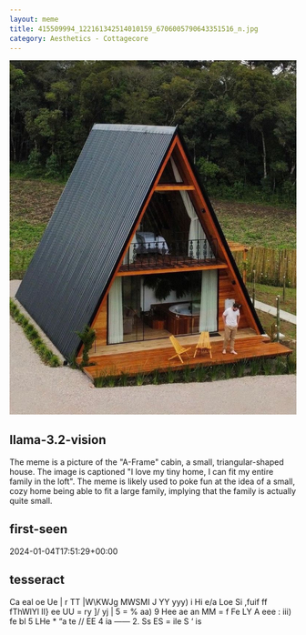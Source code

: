 ```yaml
---
layout: meme
title: 415509994_122161342514010159_6706005790643351516_n.jpg
category: Aesthetics - Cottagecore
---
```


<div markdown="0"><a href="415509994_122161342514010159_6706005790643351516_n.jpg"><img class="photo" src="415509994_122161342514010159_6706005790643351516_n.jpg" /></a>

<h2>llama-3.2-vision</h2>
<p title="Llama-3.2-11B is a really good model that probably gets the visual details right but doesn't understand literary or media references, and often fails to accurately represent the physical arrangement of objects and the implied relationships between the objects.">The meme is a picture of the &quot;A-Frame&quot; cabin, a small, triangular-shaped house. The image is captioned &quot;I love my tiny home, I can fit my entire family in the loft&quot;. The meme is likely used to poke fun at the idea of a small, cozy home being able to fit a large family, implying that the family is actually quite small.</p>

<h2>first-seen</h2>
<p title="Because Git doesn't preserve file modification times, this metadata file contains the file's modification time when it was added to the library.">2024-01-04T17:51:29+00:00</p>

<h2>tesseract</h2>
<p title="Tesseract is often terrible and just gives a lot of nonsense characters, but it used to be the state of the art, and usually it is better at correctly representing text than llama-3.2-vision-11b.">Ca eal oe Ue | r TT |W\KWJg MWSMI J YY yyy) i Hi e/a Loe Si ,fuif ff fThWlYl lI&#125; ee UU = ry ]/ yj | 5 = % aa) 9 Hee ae an MM = f Fe LY A eee : iii) fe bl 5 LHe * “a te // EE 4 ia —— 2. Ss ES = ile S ‘ is</p>

</div>

